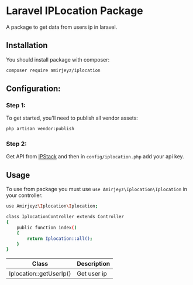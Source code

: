 # Laravel IPLocation Package
A package to get data from users ip in laravel.

## Installation
You should install package with composer:
```bash
composer require amirjeyz/iplocation
```

## Configuration:
### Step 1:
To get started, you'll need to publish all vendor assets:
```bash
php artisan vendor:publish
```
### Step 2:
Get API from [IPStack](https://ipstack.com/) and then in `config/iplocation.php` add your api key.

## Usage
To use from package you must use `use Amirjeyz\Iplocation\Iplocation` in your controller.
```bash
use Amirjeyz\Iplocation\Iplocation;

class IplocationController extends Controller
{
    public function index()
    {
        return Iplocation::all();
    }
}
```

| Class | Description |
|---|---|
| Iplocation::getUserIp() | Get user ip |
